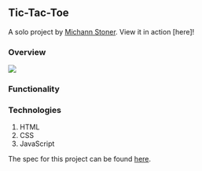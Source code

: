 ## Tic-Tac-Toe

A solo project by [Michann Stoner](https://github.com/michannstoner).
View it in action [here]!

### Overview
![](https://media.giphy.com/media/D2MANGHaL8ALwxUrkv/giphy.gif)



### Functionality



### Technologies

1. HTML
2. CSS
3. JavaScript


The spec for this project can be found [here](https://frontend.turing.io/projects/module-1/tic-tac-toe-solo.html).
